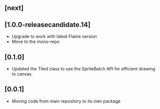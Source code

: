 ## [next]

## [1.0.0-releasecandidate.14]
* Upgrade to work with latest Flame version
* Move to the mono-repo
## [0.1.0]

* Updated the Tiled class to use the SpriteBatch API for efficient drawing to canvas.

## [0.0.1]

* Moving code from main repository to its own package
